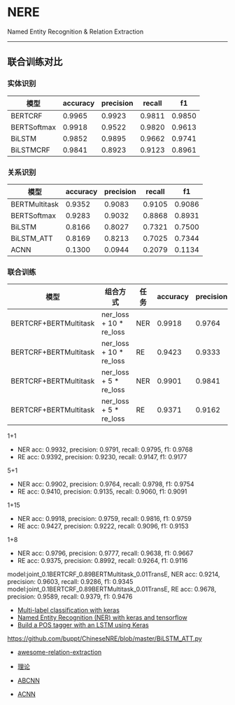 # NERE
Named Entity Recognition &amp; Relation Extraction

---
## 联合训练对比 

### 实体识别
|模型|accuracy|precision|recall|f1|
|---|---|---|---|---|
|BERTCRF|0.9965|0.9923|0.9811|0.9850|
|BERTSoftmax|0.9918|0.9522|0.9820|0.9613|
|BiLSTM|0.9852|0.9895|0.9662|0.9741|
|BiLSTMCRF|0.9841|0.8923|0.9123|0.8961|

### 关系识别
|模型|accuracy|precision|recall|f1|
|---|---|---|---|---|
|BERTMultitask|0.9352|0.9083|0.9105|0.9086|
|BERTSoftmax|0.9283|0.9032|0.8868|0.8931|
|BiLSTM|0.8166|0.8027|0.7321|0.7500|
|BiLSTM_ATT|0.8169|0.8213|0.7025|0.7344|
|ACNN|0.1300|0.0944|0.2079|0.1134|


### 联合训练 
|模型|组合方式|任务|accuracy|precision|recall|f1|
|---|---|---|---|---|---|---|
|BERTCRF+BERTMultitask|ner_loss + 10 * re_loss|NER|0.9918|0.9764|0.9830|0.9768|
|BERTCRF+BERTMultitask|ner_loss + 10 * re_loss|RE|0.9423|0.9333|0.9165|0.9226|
|BERTCRF+BERTMultitask|ner_loss + 5 * re_loss|NER|0.9901|0.9841|0.9800|0.9797|
|BERTCRF+BERTMultitask|ner_loss + 5 * re_loss|RE|0.9371|0.9162|0.9213|0.9184|



1+1
* NER acc: 0.9932, precision: 0.9791, recall: 0.9795, f1: 0.9768
* RE acc: 0.9392, precision: 0.9230, recall: 0.9147, f1: 0.9177

5+1
* NER acc: 0.9902, precision: 0.9764, recall: 0.9798, f1: 0.9754
* RE acc: 0.9410, precision: 0.9135, recall: 0.9060, f1: 0.9091

1+15
* NER acc: 0.9918, precision: 0.9759, recall: 0.9816, f1: 0.9759
* RE acc: 0.9427, precision: 0.9222, recall: 0.9096, f1: 0.9153

1+8
* NER acc: 0.9796, precision: 0.9777, recall: 0.9638, f1: 0.9667
* RE acc: 0.9375, precision: 0.8992, recall: 0.9264, f1: 0.9116

 model:joint_0.1BERTCRF_0.89BERTMultitask_0.01TransE, NER acc: 0.9214, precision: 0.9603, recall: 0.9286, f1: 0.9345
 model:joint_0.1BERTCRF_0.89BERTMultitask_0.01TransE,  RE acc: 0.9678, precision: 0.9589, recall: 0.9379, f1: 0.9476


- [Multi-label classification with keras](https://www.kaggle.com/roccoli/multi-label-classification-with-keras)
- [Named Entity Recognition (NER) with keras and tensorflow](https://towardsdatascience.com/named-entity-recognition-ner-meeting-industrys-requirement-by-applying-state-of-the-art-deep-698d2b3b4ede)
- [Build a POS tagger with an LSTM using Keras](https://nlpforhackers.io/lstm-pos-tagger-keras/)



https://github.com/buppt/ChineseNRE/blob/master/BiLSTM_ATT.py

- [awesome-relation-extraction](https://github.com/roomylee/awesome-relation-extraction)

- [理论](http://nlpprogress.com/english/relationship_extraction.html)


- [ABCNN](https://github.com/lsrock1/abcnn_pytorch/blob/master/abcnn.py)

- [ACNN](https://github.com/lawlietAi/pytorch-acnn-model)
